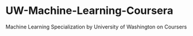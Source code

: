 # UW-Machine-Learning-Coursera
Machine Learning Specialization by University of Washington on Coursers
